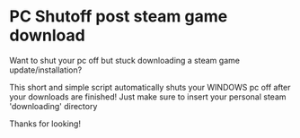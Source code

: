# PC Shutoff post steam game download

Want to shut your pc off but stuck downloading a steam game update/installation?

This short and simple script automatically shuts your WINDOWS pc off after your downloads are finished!
Just make sure to insert your personal steam 'downloading' directory

Thanks for looking!